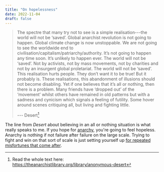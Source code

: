 ```yaml
---
title: "On hopelessness"
date: 2022-11-04
draft: false
---
```


> The spectre that many try not to see is a simple realisation---the world will not be ‘saved’.
> Global anarchist revolution is not going to happen.
> Global climate change is now unstoppable.
> We are not going to see the worldwide end to civilisation/capitalism/patriarchy/authority.
> It’s not going to happen any time soon.
> It’s unlikely to happen ever.
> The world will not be ‘saved’.
> Not by activists,
> not by mass movements,
> not by charities
> and not by an insurgent global proletariat.
> The world will not be ‘saved’.
> This realisation hurts people.
> They don’t want it to be true! But it probably is.
> These realisations, this abandonment of illusions should not become disabling.
> Yet if one believes that it’s all or nothing,
> then there is a problem.
> Many friends have ‘dropped out’ of the ‘movement’
> whilst others have remained in old patterns
> but with a sadness and cynicism which signals a feeling of futility.
> Some hover around scenes critiquing all, but living and fighting little.
> 
> --- Desert[^tal-desert]

The line from *Desert* about believing in an all or nothing situation
is what really speaks to me.
If you hope for [anarchy](/revolution),
you're going to feel hopeless.
Anarchy is nothing if not failure after failure on the large scale.
Trying to fight and win on that sort of scale
is just setting yourself up [for repeated misfortunes that come after](/zemblanity).


[^tal-desert]: Read the whole text here:
https://theanarchistlibrary.org/library/anonymous-desert

